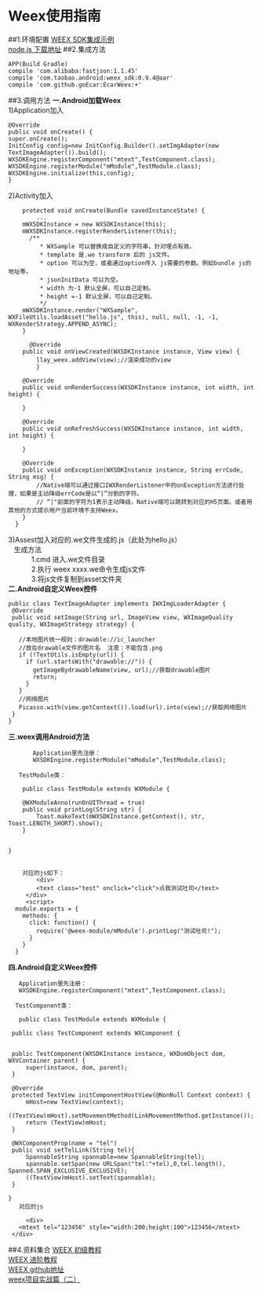 # Weex使用指南
##1.环境配置
[WEEX SDK集成示例](https://github.com/weexteam/article/issues/4)  <br>
[node.js 下载地址](https://nodejs.org/en/) 
##2.集成方法

    APP(Build Gradle)
    compile 'com.alibaba:fastjson:1.1.45'
    compile 'com.taobao.android:weex_sdk:0.9.4@aar'
    compile 'com.github.goEcar:EcarWeex:+'

##3.调用方法
**一.Android加载Weex**<br>
1)Application加入<br>
 ```
@Override
public void onCreate() {
super.onCreate();
InitConfig config=new InitConfig.Builder().setImgAdapter(new TextImageAdapter()).build();
WXSDKEngine.registerComponent("mtext",TestComponent.class);
WXSDKEngine.registerModule("mModule",TestModule.class);
 WXSDKEngine.initialize(this,config);
}
```
2)Activity加入<br>
```  @Override
    protected void onCreate(Bundle savedInstanceState) {
        ...
    mWXSDKInstance = new WXSDKInstance(this);
    mWXSDKInstance.registerRenderListener(this);
      /**
         * WXSample 可以替换成自定义的字符串，针对埋点有效。
         * template 是.we transform 后的 js文件。
         * option 可以为空，或者通过option传入 js需要的参数。例如bundle js的地址等。
         * jsonInitData 可以为空。
         * width 为-1 默认全屏，可以自己定制。
         * height =-1 默认全屏，可以自己定制。
         */
    mWXSDKInstance.render("WXSample", WXFileUtils.loadAsset("hello.js", this), null, null, -1, -1,                    WXRenderStrategy.APPEND_ASYNC);
    }
    
      @Override
    public void onViewCreated(WXSDKInstance instance, View view) {
        llay_weex.addView(view);//渲染成功的view
        }

    @Override
    public void onRenderSuccess(WXSDKInstance instance, int width, int height) {

    }

    @Override
    public void onRefreshSuccess(WXSDKInstance instance, int width, int height) {

    }

    @Override
    public void onException(WXSDKInstance instance, String errCode, String msg) {
        //Native端可以通过接口IWXRenderListener中的onException方法进行处理，如果是主动降级errCode是以“|”分割的字符。
        // “|"前面的字符为1表示主动降级，Native端可以跳转到对应的H5页面。或者用其他的方式提示用户当前环境不支持Weex。
    }
  }
 ```
 3)Assest加入对应的.we文件生成的.js（此处为hello.js）   <br>
    生成方法   <br>
             1.cmd 进入.we文件目录 <br>
             2.执行  weex  xxxx.we命令生成js文件 <br>
             3.将js文件复制到asset文件夹 <br>
**二.Android自定义Weex控件**<br>
 ```
 public class TextImageAdapter implements IWXImgLoaderAdapter {
  @Override
  public void setImage(String url, ImageView view, WXImageQuality quality, WXImageStrategy strategy) {

    //本地图片统一规则：drawable://ic_launcher
    //放在drawable文件的图片名  注意：不能包含.png
    if (!TextUtils.isEmpty(url)) {
      if (url.startsWith("drawable://")) {
        getImageBydrawableName(view, url);//获取drawable图片
        return;
      }
    }
    //网络图片
    Picasso.with(view.getContext()).load(url).into(view);//获取网络图片
  }  
}
```
**三.weex调用Android方法**
```
       Application里先注册：
       WXSDKEngine.registerModule("mModule",TestModule.class);
      
   TestModule类：
   
    public class TestModule extends WXModule {

    @WXModuleAnno(runOnUIThread = true)
    public void printLog(String str) {
        Toast.makeText(mWXSDKInstance.getContext(), str, Toast.LENGTH_SHORT).show();
    }


}
    
  
    对应的js如下：
        <div>
        <text class="test" onclick="click">点我测试吐司</text>
     </div>
     <script>
  module.exports = {
    methods: {
      click: function() {
        require('@weex-module/mModule').printLog("测试吐司!");
      }
    }
  }
```
**四.Android自定义Weex控件**<br>
   ```
    Application里先注册：
      WXSDKEngine.registerComponent("mtext",TestComponent.class);
      
   TestComponent类： 
    
    public class TestModule extends WXModule {

    public class TestComponent extends WXComponent {


    public TestComponent(WXSDKInstance instance, WXDomObject dom, WXVContainer parent) {
        super(instance, dom, parent);
    }

    @Override
    protected TextView initComponentHostView(@NonNull Context context) {
        mHost=new TextView(context);
        ((TextView)mHost).setMovementMethod(LinkMovementMethod.getInstance());
        return (TextView)mHost;
    }

    @WXComponentProp(name = "tel")
    public void setTelLink(String tel){
        SpannableString spannable=new SpannableString(tel);
        spannable.setSpan(new URLSpan("tel:"+tel),0,tel.length(), Spanned.SPAN_EXCLUSIVE_EXCLUSIVE);
        ((TextView)mHost).setText(spannable);
    }

}
    对应的js
    
        <div>
      <mtext tel="123456" style="width:200;height:100">123456</mtext>
    </div>   
```


##4.资料集合
[WEEX 初级教程](https://weex-project.io/cn/guide/integrate-to-your-app.html)  <br>
[WEEX 进阶教程](https://weex-project.io/cn/references/android-apis.html)  <br>
[WEEX github地址](https://github.com/alibaba/weex)  <br>
[weex项目实战篇（二）](http://www.07net01.com/2017/02/1797605.html)  <br>


  
